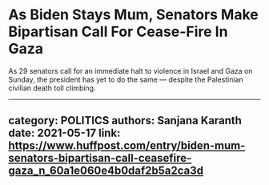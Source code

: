 # As Biden Stays Mum, Senators Make Bipartisan Call For Cease-Fire In Gaza

As 29 senators call for an immediate halt to violence in Israel and Gaza on Sunday, the president has yet to do the same — despite the Palestinian civilian death toll climbing.

---
category: POLITICS
authors: Sanjana Karanth
date: 2021-05-17
link: https://www.huffpost.com/entry/biden-mum-senators-bipartisan-call-ceasefire-gaza_n_60a1e060e4b0daf2b5a2ca3d
---
